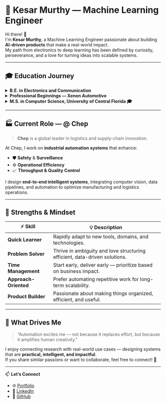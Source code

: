 # 🧠 Kesar Murthy — Machine Learning Engineer

Hi there! 👋  
I'm **Kesar Murthy**, a Machine Learning Engineer passionate about building **AI-driven products** that make a real-world impact.  
My path from electronics to deep learning has been defined by curiosity, perseverance, and a love for turning ideas into scalable systems.

---

## 🎓 Education Journey

<details>
<summary><b>B.E. in Electronics and Communication</b></summary>
- Growing up, I loved building household appliances on PCBs; 
- Electronics came naturally to me, along with building niche tools.
- Discovered the domain of Machine Learning through a hackathon in early 2017 — after 24 hours of hands-on learning, my team secured **2nd place** 🥈  
- Fascinated by my passion for the subject, the head of the department encouraged me to write multiple research papers on various topics in AI.  
</details>

<details>
<summary><b>Professional Beginnings — Xenon Automotive</b></summary>

- Joined **Xenon Automotive**, contributing to **ClearQuote**, a computer vision product detecting vehicle defects for instant repair estimates.  
- My models powered tools used by **insurance companies** and **major auto manufacturers**.  
- This experience highlighted real-world ML deployment challenges and inspired me to deepen my foundations.  
</details>

<details>
<summary><b>M.S. in Computer Science, University of Central Florida 🎓</b></summary>

- Specialized in **Machine Learning & Computer Vision**.  
- Conducted thesis research under **Prof. Mubarak Shah & Prof. Lobo** on  
  *Spatio-Temporal Knowledge Representation and Reasoning*.  
- Explored how machines perceive and reason about events across time — sparking my interest in research-driven AI.  
</details>

---

## 🏭 Current Role — @ **Chep**

> **Chep** is a global leader in logistics and supply-chain innovation.

At Chep, I work on **industrial automation systems** that enhance:

- 🛡️ **Safety** & **Surveillance**  
- ⚙️ **Operational Efficiency**  
- 📈 **Throughput & Quality Control**

I design **end-to-end intelligent systems**, integrating computer vision, data pipelines, and automation to optimize manufacturing and logistics operations.

---

## 💪 Strengths & Mindset

| ⚡ Skill | 💡 Description |
|-----------|----------------|
| **Quick Learner** | Rapidly adapt to new tools, domains, and technologies. |
| **Problem Solver** | Thrive in ambiguity and love structuring efficient, data-driven solutions. |
| **Time Management** | Start early, deliver early — prioritize based on business impact. |
| **Approach-Oriented** | Prefer automating repetitive work for long-term scalability. |
| **Product Builder** | Passionate about making things organized, efficient, and useful. |

---

## 🧩 What Drives Me

> “Automation excites me — not because it replaces effort, but because it amplifies human creativity.”

I enjoy connecting research with real-world use cases — designing systems that are **practical, intelligent, and impactful**.  
If you share similar passions or want to collaborate, feel free to connect! 🤝

---

📫 **Let’s Connect**
- 🌐 [Portfolio](www.kesaroid.com)  
- 💼 [LinkedIn](https://www.linkedin.com/in/kesar-murthy/)  
- 🧠 [GitHub](https://github.com/kesaroid/)
